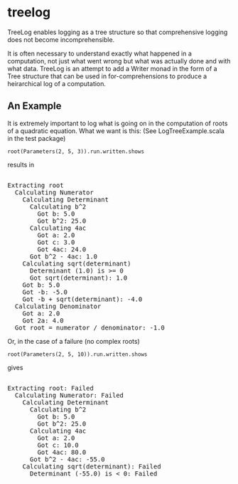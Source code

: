 treelog
=======

TreeLog enables logging as a tree structure so that comprehensive logging does not become incomprehensible.

It is often necessary to understand exactly what happened in a computation, not just what went wrong but what was actually done and with what data.
TreeLog is an attempt to add a Writer monad in the form of a Tree structure that can be used in for-comprehensions to produce a heirarchical log of a computation.

An Example
----------

It is extremely important to log what is going on in the computation of roots of a quadratic equation. What we want is this:
(See LogTreeExample.scala in the test package)

    root(Parameters(2, 5, 3)).run.written.shows
 
 results in 

<pre>   
Extracting root
  Calculating Numerator
    Calculating Determinant
      Calculating b^2
        Got b: 5.0
        Got b^2: 25.0
      Calculating 4ac
        Got a: 2.0
        Got c: 3.0
        Got 4ac: 24.0
      Got b^2 - 4ac: 1.0
    Calculating sqrt(determinant)
      Determinant (1.0) is >= 0
      Got sqrt(determinant): 1.0
    Got b: 5.0
    Got -b: -5.0
    Got -b + sqrt(determinant): -4.0
  Calculating Denominator
    Got a: 2.0
    Got 2a: 4.0
  Got root = numerator / denominator: -1.0
</pre>

Or, in the case of a failure (no complex roots)

    root(Parameters(2, 5, 10)).run.written.shows

gives 
<pre>    
Extracting root: Failed
  Calculating Numerator: Failed
    Calculating Determinant
      Calculating b^2
        Got b: 5.0
        Got b^2: 25.0
      Calculating 4ac
        Got a: 2.0
        Got c: 10.0
        Got 4ac: 80.0
      Got b^2 - 4ac: -55.0
    Calculating sqrt(determinant): Failed
      Determinant (-55.0) is < 0: Failed
</pre>